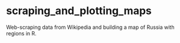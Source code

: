 # scraping_and_plotting_maps
Web-scraping data from Wikipedia and building a map of Russia with regions in R.
